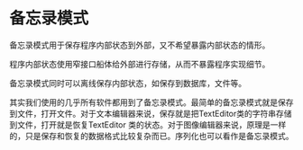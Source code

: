 # 备忘录模式

备忘录模式用于保存程序内部状态到外部，又不希望暴露内部状态的情形。

程序内部状态使用窄接口船体给外部进行存储，从而不暴露程序实现细节。

备忘录模式同时可以离线保存内部状态，如保存到数据库，文件等。


其实我们使用的几乎所有软件都用到了备忘录模式。最简单的备忘录模式就是保存到文件，打开文件。对于文本编辑器来说，保存就是把TextEditor类的字符串存储到文件，打开就是恢复TextEditor
类的状态。对于图像编辑器来说，原理是一样的，只是保存和恢复的数据格式比较复杂而已。序列化也可以看作是备忘录模式。